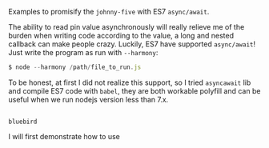 Examples to promisify the `johnny-five` with ES7 `async/await`.

The ability to read pin value asynchronously will really relieve me of the burden when writing code according to the value, a long and nested callback can make people crazy. Luckily, ES7 have supported `async/await`! Just write the program as run with `--harmony`:

``` js
$ node --harmony /path/file_to_run.js
```

To be honest, at first I did not realize this support, so I tried `asyncawait` lib and compile ES7 code with `babel`, they are both workable polyfill and can be useful when we run nodejs version less than 7.x.


##

`bluebird`

I will first demonstrate how to use 
